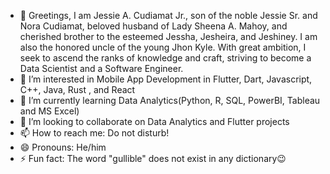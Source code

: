 - 👋 Greetings, I am Jessie A. Cudiamat Jr., son of the noble Jessie Sr. and Nora Cudiamat, beloved husband of Lady Sheena A. Mahoy, and cherished brother to the esteemed Jessha, Jesheira, and Jeshiney. I am also the honored uncle of the young Jhon Kyle. With great ambition, I seek to ascend the ranks of knowledge and craft, striving to become a Data Scientist and a Software Engineer.
- 👀 I’m interested in Mobile App Development in Flutter, Dart, Javascript, C++, Java, Rust , and React
- 🌱 I’m currently learning Data Analytics(Python, R, SQL, PowerBI, Tableau and MS Excel)
- 💞️ I’m looking to collaborate on Data Analytics and Flutter projects
- 📫 How to reach me: Do not disturb!
- 😄 Pronouns: He/him
- ⚡ Fun fact: The word "gullible" does not exist in any dictionary😉

<!---
jccudiamat/jccudiamat is a ✨ special ✨ repository because its `README.md` (this file) appears on your GitHub profile.
You can click the Preview link to take a look at your changes.
--->
